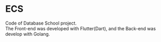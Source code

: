 # ECS
Code of Database School project.  
The Front-end was developed with Flutter(Dart), and the Back-end was develop with Golang.  
